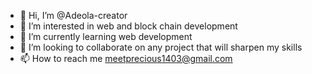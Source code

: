 - 👋 Hi, I’m @Adeola-creator
- 👀 I’m interested in web and block chain development
- 🌱 I’m currently learning web development
- 💞️ I’m looking to collaborate on any project that will sharpen my skills
- 📫 How to reach me meetprecious1403@gmail.com

<!---
Adeola-creator/Adeola-creator is a ✨ special ✨ repository because its `README.md` (this file) appears on your GitHub profile.
You can click the Preview link to take a look at your changes.
--->
